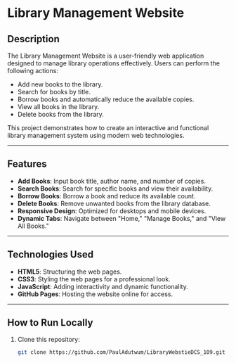 # Library Management Website

## Description
The Library Management Website is a user-friendly web application designed to manage library operations effectively. Users can perform the following actions:
- Add new books to the library.
- Search for books by title.
- Borrow books and automatically reduce the available copies.
- View all books in the library.
- Delete books from the library.

This project demonstrates how to create an interactive and functional library management system using modern web technologies.

---

## Features
- **Add Books**: Input book title, author name, and number of copies.
- **Search Books**: Search for specific books and view their availability.
- **Borrow Books**: Borrow a book and reduce its available count.
- **Delete Books**: Remove unwanted books from the library database.
- **Responsive Design**: Optimized for desktops and mobile devices.
- **Dynamic Tabs**: Navigate between "Home," "Manage Books," and "View All Books."

---

## Technologies Used
- **HTML5**: Structuring the web pages.
- **CSS3**: Styling the web pages for a professional look.
- **JavaScript**: Adding interactivity and dynamic functionality.
- **GitHub Pages**: Hosting the website online for access.

---

## How to Run Locally
1. Clone this repository:
   ```bash
   git clone https://github.com/PaulAdutwum/LibraryWebstieDCS_109.git
